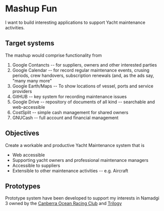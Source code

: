 # Mashup Fun

I want to build interesting applications to support Yacht maintenance activities.

## Target systems

The mashup would comprise functionality from 

1. Google Contancts -- for suppliers, owners and other interested parties
2. Google Calendar -- for record regular maintenance events, crusing periods, crew handovers, subscription renewals (and, as the ads say, "many many more"
3. Google Earth/Maps -- To show locations of vessel, ports and service providers
4. GitHUB -- key system for recording maintenance issues
5. Google Drive -- repository of documents of all kind -- searchable and web-accessible
6. CostSplit -- simple cash management for shared owners
7. GNUCash -- full account and financial management 

## Objectives

Create a workable and productive Yacht Maintenance system that is 

* Web accessible
* Supporting yacht owners and professional maintenance managers
* Accessible to suppliers
* Extensible to other maintenance activities -- e.g. Aircraft

## Prototypes

Prototype system have been developed to support my interests in Namadgi 3 owned by the [Canberra Ocean Racing Club](http://corc.com.au) and [Trilogy](https://www.sailblogs.com/member/trilogy)
